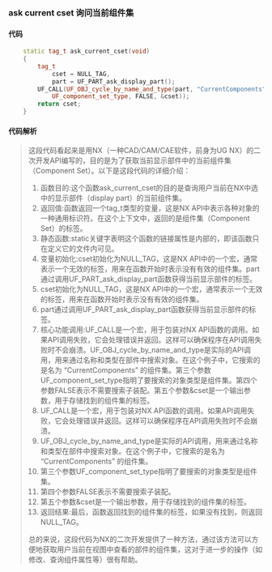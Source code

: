### ask current cset 询问当前组件集

#### 代码

```cpp
    static tag_t ask_current_cset(void)  
    {  
        tag_t  
            cset = NULL_TAG,  
            part = UF_PART_ask_display_part();  
        UF_CALL(UF_OBJ_cycle_by_name_and_type(part, "CurrentComponents",  
            UF_component_set_type, FALSE, &cset));  
        return cset;  
    }

```

#### 代码解析

> 这段代码看起来是用NX（一种CAD/CAM/CAE软件，前身为UG NX）的二次开发API编写的，目的是为了获取当前显示部件中的当前组件集（Component Set）。以下是这段代码的详细介绍：
>
> 1. 函数目的:这个函数ask_current_cset的目的是查询用户当前在NX中选中的显示部件（display part）的当前组件集。
> 2. 返回值:函数返回一个tag_t类型的变量，这是NX API中表示各种对象的一种通用标识符。在这个上下文中，返回的是组件集（Component Set）的标签。
> 3. 静态函数:static关键字表明这个函数的链接属性是内部的，即该函数只在定义它的文件内可见。
> 4. 变量初始化:cset初始化为NULL_TAG，这是NX API中的一个宏，通常表示一个无效的标签，用来在函数开始时表示没有有效的组件集。part通过调用UF_PART_ask_display_part函数获得当前显示部件的标签。
> 5. cset初始化为NULL_TAG，这是NX API中的一个宏，通常表示一个无效的标签，用来在函数开始时表示没有有效的组件集。
> 6. part通过调用UF_PART_ask_display_part函数获得当前显示部件的标签。
> 7. 核心功能调用:UF_CALL是一个宏，用于包装对NX API函数的调用。如果API调用失败，它会处理错误并返回。这样可以确保程序在API调用失败时不会崩溃。UF_OBJ_cycle_by_name_and_type是实际的API调用，用来通过名称和类型在部件中搜索对象。在这个例子中，它搜索的是名为 “CurrentComponents” 的组件集。第三个参数UF_component_set_type指明了要搜索的对象类型是组件集。第四个参数FALSE表示不需要搜索子装配。第五个参数&cset是一个输出参数，用于存储找到的组件集的标签。
> 8. UF_CALL是一个宏，用于包装对NX API函数的调用。如果API调用失败，它会处理错误并返回。这样可以确保程序在API调用失败时不会崩溃。
> 9. UF_OBJ_cycle_by_name_and_type是实际的API调用，用来通过名称和类型在部件中搜索对象。在这个例子中，它搜索的是名为 “CurrentComponents” 的组件集。
> 10. 第三个参数UF_component_set_type指明了要搜索的对象类型是组件集。
> 11. 第四个参数FALSE表示不需要搜索子装配。
> 12. 第五个参数&cset是一个输出参数，用于存储找到的组件集的标签。
> 13. 返回结果:最后，函数返回找到的组件集的标签，如果没有找到，则返回NULL_TAG。
>
> 总的来说，这段代码为NX的二次开发提供了一种方法，通过该方法可以方便地获取用户当前在视图中查看的部件的组件集，这对于进一步的操作（如修改、查询组件属性等）很有帮助。
>

